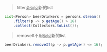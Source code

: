 

> filter会返回新的list
```java
List<Person> beerDrinkers = persons.stream()
    .filter(p -> p.getAge() > 16)
    .collect(Collectors.toList());
```

> removeIf不用返回新的list
```java
beerDrinkers.removeIf(p -> p.getAge() <= 16);
```
